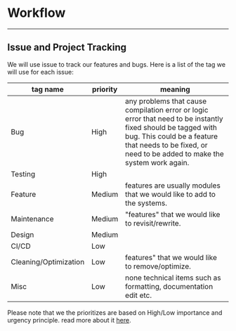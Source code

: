 # Workflow

---

## Issue and Project Tracking

We will use issue to track our features and bugs. Here is a list of the tag we will use for each issue:

| tag name              | priority | meaning                                                      |
| --------------------- | -------- | ------------------------------------------------------------ |
| Bug                   | High     | any problems that cause compilation error or logic error that need to be instantly fixed should be tagged with bug. This could be a feature that needs to be fixed, or need to be added to make the system work again. |
| Testing               | High     |                                                              |
| Feature               | Medium   | features are usually modules that we would like to add to the systems. |
| Maintenance           | Medium   | "features" that we would like to revisit/rewrite.            |
| Design                | Medium   |                                                              |
| CI/CD                 | Low      |                                                              |
| Cleaning/Optimization | Low      | features" that we would like to remove/optimize.             |
| Misc                  | Low      | none technical items such as formatting, documentation edit etc. |

Please note that we the prioritizes are based on High/Low importance and urgency principle. read more about it [here](https://www.mindtools.com/pages/article/newHTE_91.htm).

